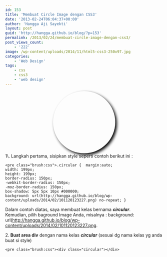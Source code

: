 ```yaml
---
id: 153
title: 'Membuat Circle Image dengan CSS3'
date: '2013-02-24T06:04:37+00:00'
author: 'Hangga Aji Sayekti'
layout: post
guid: 'http://hangga.github.io/blog/?p=153'
permalink: /2013/02/24/membuat-circle-image-dengan-css3/
post_views_count:
    - '222'
image: /wp-content/uploads/2014/11/html5-css3-250x97.jpg
categories:
    - 'Web Design'
tags:
    - css
    - css3
    - 'web design'
---
```


<style><!--
.circular {  margin:auto;  width: 199px;  height: 199px;  border-radius: 150px;  -webkit-border-radius: 150px;  -moz-border-radius: 150px;  box-shadow: 5px 5px 10px #000000; background: url(http://hangga.github.io/blog/wp-content/uploads/2014/02/101120123227.png) no-repeat; }
--></style></head><body><div class="circular"></div>1\. Langkah pertama, sisipkan style seperti contoh berikut ini :

```
<pre class="brush:css">.circular {  margin:auto;  
width: 199px;  
height: 199px;  
border-radius: 150px;  
-webkit-border-radius: 150px;  
-moz-border-radius: 150px;  
box-shadow: 5px 5px 10px #000000; 
background: url(http://hangga.github.io/blog/wp-content/uploads/2014/02/101120123227.png) no-repeat; }
```

Dalam contoh diatas, saya membuat kelas bernama ***circular***.  
Kemudian, pilih baground Image Anda, misalnya : background: url(http://hangga.github.io/blog/wp-content/uploads/2014/02/101120123227.png.

2\. **Buat area div** dengan nama kelas ***circular*** (sesuai dg nama kelas yg anda buat si style)

```
<pre class="brush:css"><div class="circular"></div>
```